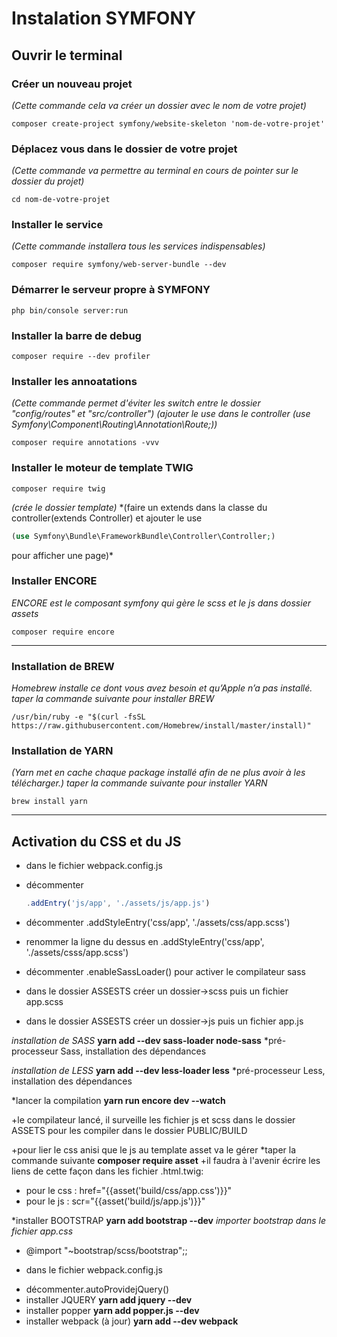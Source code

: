 # Instalation SYMFONY

## Ouvrir le terminal

### Créer un nouveau projet
*(Cette commande cela va créer un dossier avec le nom de votre projet)*
```
composer create-project symfony/website-skeleton 'nom-de-votre-projet'
```


### Déplacez vous dans le dossier de votre projet
*(Cette commande va permettre au terminal en cours de pointer sur le dossier du projet)*
```
cd nom-de-votre-projet
```


### Installer le service
*(Cette commande installera tous les services indispensables)*
```
composer require symfony/web-server-bundle --dev
```


### Démarrer le serveur propre à SYMFONY
```
php bin/console server:run
```

### Installer la barre de debug
```
composer require --dev profiler
```

### Installer les annoatations
*(Cette commande permet d'éviter les switch entre le dossier "config/routes" et "src/controller")*
*(ajouter le use dans le controller (use Symfony\Component\Routing\Annotation\Route;))*
```
composer require annotations -vvv
```

### Installer le moteur de template TWIG
```
composer require twig
```
*(crée le dossier template)*
*(faire un extends dans la classe du controller(extends Controller) et ajouter le use
```php
(use Symfony\Bundle\FrameworkBundle\Controller\Controller;)
```
pour afficher une page)*

### Installer ENCORE
*ENCORE est le composant symfony qui gère le scss et le js dans dossier assets*
```
composer require encore
```
---

### Installation de BREW
*Homebrew installe ce dont vous avez besoin et qu’Apple n’a pas installé.*
*taper la commande suivante pour installer BREW*
```
/usr/bin/ruby -e "$(curl -fsSL https://raw.githubusercontent.com/Homebrew/install/master/install)"
```

### Installation de YARN
*(Yarn met en cache chaque package installé afin de ne plus avoir à les télécharger.)*
*taper la commande suivante pour installer YARN*
```
brew install yarn
```
---

Activation du CSS et du JS
--
* dans le fichier webpack.config.js

+ décommenter
	```js
	.addEntry('js/app', './assets/js/app.js')
	```
+ décommenter .addStyleEntry('css/app', './assets/css/app.scss')
+ renommer la ligne du dessus en .addStyleEntry('css/app', './assets/csss/app.scss')
+ décommenter .enableSassLoader() pour activer le compilateur sass

+ dans le dossier ASSESTS créer un dossier->scss puis un fichier app.scss
+ dans le dossier ASSESTS créer un dossier->js puis un fichier app.js

*installation de SASS*
**yarn add --dev sass-loader node-sass**
*pré-processeur Sass, installation des dépendances

*installation de LESS*
**yarn add --dev less-loader less**
*pré-processeur Less, installation des dépendances

*lancer la compilation
**yarn run encore dev --watch**

+le compilateur lancé, il surveille les fichier js et scss dans le dossier ASSETS pour les compiler dans le dossier PUBLIC/BUILD

+pour lier le css anisi que le js au template asset va le gérer
*taper la commande suivante
**composer require asset**
+il faudra à l'avenir écrire les liens de cette façon dans les fichier .html.twig:
- pour le css :  href="{{asset('build/css/app.css')}}"
- pour le js :  scr="{{asset('build/js/app.js')}}"


*installer BOOTSTRAP
**yarn add bootstrap --dev**
*importer bootstrap dans le fichier app.css*
+ @import "~bootstrap/scss/bootstrap";;

* dans le fichier webpack.config.js

+ décommenter.autoProvidejQuery()
+ installer JQUERY
**yarn add jquery --dev**
+ installer popper
**yarn add popper.js --dev**
+ installer webpack (à jour)
**yarn add --dev webpack**









